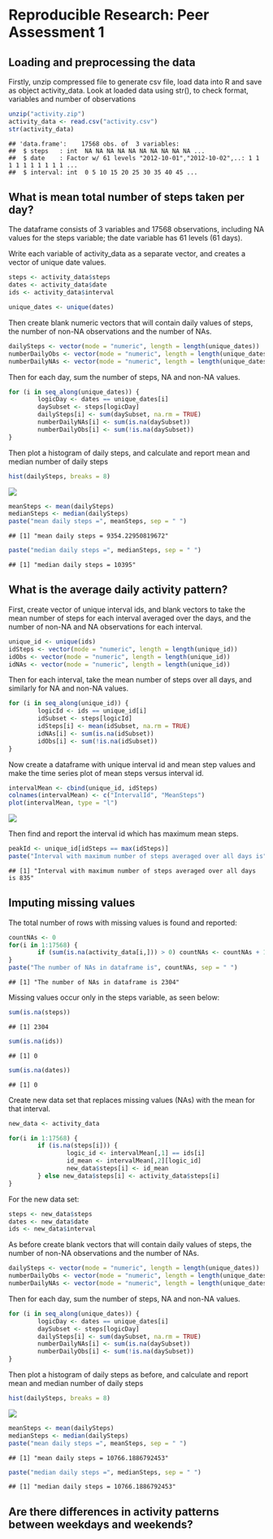 # Reproducible Research: Peer Assessment 1


## Loading and preprocessing the data
Firstly, unzip compressed file to generate csv file, load data into R and save as object activity_data. Look at loaded data using str(), to check format, variables and number of observations

```r
unzip("activity.zip")
activity_data <- read.csv("activity.csv")
str(activity_data)
```

```
## 'data.frame':	17568 obs. of  3 variables:
##  $ steps   : int  NA NA NA NA NA NA NA NA NA NA ...
##  $ date    : Factor w/ 61 levels "2012-10-01","2012-10-02",..: 1 1 1 1 1 1 1 1 1 1 ...
##  $ interval: int  0 5 10 15 20 25 30 35 40 45 ...
```

## What is mean total number of steps taken per day?
The dataframe consists of 3 variables and 17568 observations, including NA values for the steps variable; the date variable has 61 levels (61 days).

Write each variable of activity_data as a separate vector, and creates a vector of unique date values.

```r
steps <- activity_data$steps
dates <- activity_data$date
ids <- activity_data$interval

unique_dates <- unique(dates)
```


Then create blank numeric vectors that will contain daily values of steps, the number of non-NA observations and the number of NAs.


```r
dailySteps <- vector(mode = "numeric", length = length(unique_dates))
numberDailyObs <- vector(mode = "numeric", length = length(unique_dates))
numberDailyNAs <- vector(mode = "numeric", length = length(unique_dates))
```

Then for each day, sum the number of steps, NA and non-NA values.

```r
for (i in seq_along(unique_dates)) {
        logicDay <- dates == unique_dates[i]
        daySubset <- steps[logicDay]
        dailySteps[i] <- sum(daySubset, na.rm = TRUE)
        numberDailyNAs[i] <- sum(is.na(daySubset))
        numberDailyObs[i] <- sum(!is.na(daySubset))
}
```
Then plot a histogram of daily steps, and calculate and report mean and median number of daily steps


```r
hist(dailySteps, breaks = 8)
```

![](PA1_complete_files/figure-html/unnamed-chunk-5-1.png) 

```r
meanSteps <- mean(dailySteps)
medianSteps <- median(dailySteps)
paste("mean daily steps =", meanSteps, sep = " ")
```

```
## [1] "mean daily steps = 9354.22950819672"
```

```r
paste("median daily steps =", medianSteps, sep = " ")
```

```
## [1] "median daily steps = 10395"
```

## What is the average daily activity pattern?

First, create vector of unique interval ids, and blank vectors to take the mean number of steps for each interval averaged over the days, and the number of non-NA and NA observations for each interval.


```r
unique_id <- unique(ids)
idSteps <- vector(mode = "numeric", length = length(unique_id))
idObs <- vector(mode = "numeric", length = length(unique_id))
idNAs <- vector(mode = "numeric", length = length(unique_id))
```

Then for each interval, take the mean number of steps over all days, and similarly for NA and non-NA values.

```r
for (i in seq_along(unique_id)) {
        logicId <- ids == unique_id[i]
        idSubset <- steps[logicId]
        idSteps[i] <- mean(idSubset, na.rm = TRUE)
        idNAs[i] <- sum(is.na(idSubset))
        idObs[i] <- sum(!is.na(idSubset))
}
```
Now create a dataframe with unique interval id and mean step values and make the time series plot of mean steps versus interval id.


```r
intervalMean <- cbind(unique_id, idSteps)
colnames(intervalMean) <- c("IntervalId", "MeanSteps")
plot(intervalMean, type = "l")
```

![](PA1_complete_files/figure-html/unnamed-chunk-8-1.png) 

Then find and report the interval id which has maximum mean steps.

```r
peakId <- unique_id[idSteps == max(idSteps)]
paste("Interval with maximum number of steps averaged over all days is", peakId, sep = " ")
```

```
## [1] "Interval with maximum number of steps averaged over all days is 835"
```

## Imputing missing values
The total number of rows with missing values is found and reported:

```r
countNAs <- 0
for(i in 1:17568) {
        if (sum(is.na(activity_data[i,])) > 0) countNAs <- countNAs + 1
}
paste("The number of NAs in dataframe is", countNAs, sep = " ")
```

```
## [1] "The number of NAs in dataframe is 2304"
```
Missing values occur only in the steps variable, as seen below:


```r
sum(is.na(steps))
```

```
## [1] 2304
```

```r
sum(is.na(ids))
```

```
## [1] 0
```

```r
sum(is.na(dates))
```

```
## [1] 0
```

Create new data set that replaces missing values (NAs) with the mean for that interval.

```r
new_data <- activity_data

for(i in 1:17568) {
        if (is.na(steps[i])) {
                logic_id <- intervalMean[,1] == ids[i]
                id_mean <- intervalMean[,2][logic_id]
                new_data$steps[i] <- id_mean
        } else new_data$steps[i] <- activity_data$steps[i]
}
```
For the new data set:

```r
steps <- new_data$steps
dates <- new_data$date
ids <- new_data$interval
```

As before create blank vectors that will contain daily values of steps, the number of non-NA observations and the number of NAs.


```r
dailySteps <- vector(mode = "numeric", length = length(unique_dates))
numberDailyObs <- vector(mode = "numeric", length = length(unique_dates))
numberDailyNAs <- vector(mode = "numeric", length = length(unique_dates))
```

Then for each day, sum the number of steps, NA and non-NA values.

```r
for (i in seq_along(unique_dates)) {
        logicDay <- dates == unique_dates[i]
        daySubset <- steps[logicDay]
        dailySteps[i] <- sum(daySubset, na.rm = TRUE)
        numberDailyNAs[i] <- sum(is.na(daySubset))
        numberDailyObs[i] <- sum(!is.na(daySubset))
}
```
Then plot a histogram of daily steps as before, and calculate and report mean and median number of daily steps


```r
hist(dailySteps, breaks = 8)
```

![](PA1_complete_files/figure-html/unnamed-chunk-16-1.png) 

```r
meanSteps <- mean(dailySteps)
medianSteps <- median(dailySteps)
paste("mean daily steps =", meanSteps, sep = " ")
```

```
## [1] "mean daily steps = 10766.1886792453"
```

```r
paste("median daily steps =", medianSteps, sep = " ")
```

```
## [1] "median daily steps = 10766.1886792453"
```

## Are there differences in activity patterns between weekdays and weekends?
